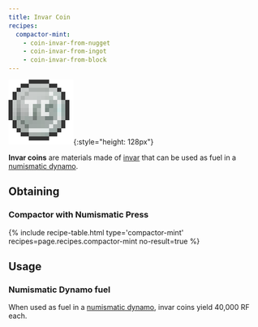 ```yaml
---
title: Invar Coin
recipes:
  compactor-mint:
    - coin-invar-from-nugget
    - coin-invar-from-ingot
    - coin-invar-from-block
---
```


![Invar coin](/assets/images/thermal-foundation/coin-invar.png){:style="height: 128px"}


**Invar coins** are materials made of
[invar](/docs/thermal-foundation/items/materials/ingots/invar-ingot/) that can
be used as fuel in a [numismatic
dynamo](/docs/thermal-expansion/dynamos/numismatic-dynamo/).


Obtaining
---------

### Compactor with Numismatic Press
{% include recipe-table.html type='compactor-mint' recipes=page.recipes.compactor-mint no-result=true %}


Usage
-----

### Numismatic Dynamo fuel
When used as fuel in a [numismatic
dynamo](/docs/thermal-expansion/dynamos/numismatic-dynamo/), invar coins yield
40,000 RF each.
